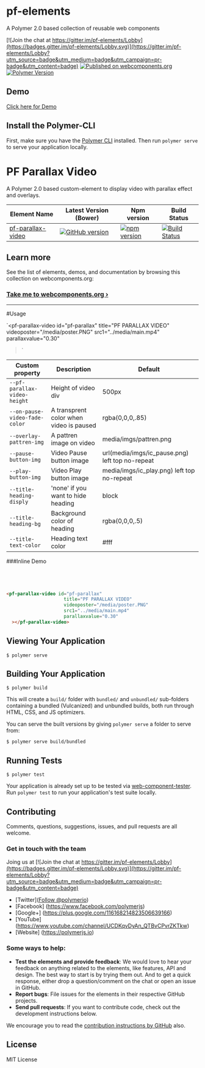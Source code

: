 
# pf-elements
A Polymer 2.0 based collection of reusable web components 

[![Join the chat at https://gitter.im/pf-elements/Lobby](https://badges.gitter.im/pf-elements/Lobby.svg)](https://gitter.im/pf-elements/Lobby?utm_source=badge&utm_medium=badge&utm_campaign=pr-badge&utm_content=badge)
[![Published on webcomponents.org](https://img.shields.io/badge/webcomponents.org-published-blue.svg)](https://www.webcomponents.org/element/PFElements/pf-calendar-events)
[![Polymer Version](https://img.shields.io/badge/polymer-v2-blue.svg)](https://www.polymer-project.org)

## Demo
[Click here for Demo](https://pfelements.github.io/pf-parallax-video)


## Install the Polymer-CLI

First, make sure you have the [Polymer CLI](https://www.npmjs.com/package/polymer-cli) installed. Then run `polymer serve` to serve your application locally.

# PF Parallax Video

A Polymer 2.0 based custom-element to display video with parallax effect and overlays.

| Element Name | Latest Version (Bower) | Npm version  | Build Status |
|--------------|------------------------|--------------|--------------|
| [pf-parallax-video](https://github.com/PFElements/pf-parallax-video) | [![GitHub version](https://badge.fury.io/gh/PFElements%2Fpf-parallax-video.svg)](https://badge.fury.io/gh/PFElements%2Fpf-parallax-video) | [![npm version](https://badge.fury.io/js/pf-parallax-video.svg)](https://www.npmjs.com/package/pf-parallax-video) |[![Build Status](https://travis-ci.org/PFElements/pf-parallax-video.svg?branch=master)](https://travis-ci.org/PFElements/pf-parallax-video) | 

## Learn more

See the list of elements, demos, and documentation by browsing this collection on webcomponents.org:

### [Take me to webcomponents.org ›](https://www.webcomponents.org/element/PFElements/pf-parallax-video)

---
#Usage

`<pf-parallax-video id="pf-parallax"
                     title="PF PARALLAX VIDEO"
                     videoposter="/media/poster.PNG"
                     src1="../media/main.mp4"
                     parallaxvalue="0.30"
  ></pf-parallax-video>` 


Custom property                         | Description                               | Default
----------------------------------------|-------------------------------------------|------------------------
`--pf-parallax-video-height`            |  Height of video div                      | 500px
`--on-pause-video-fade-color`           |  A transprent color when video is paused  | rgba(0,0,0,.85)
`--overlay-pattren-img`                 |  A pattren image on video                 | media/imgs/pattren.png
`--pause-button-img`                    |  Video Pause button image                 | url(media/imgs/ic_pause.png) left top no-repeat
`--play-button-img`                     |  Video Play button image                  | media/imgs/ic_play.png) left top no-repeat
`--title-heading-disply`                |  'none' if you want to hide heading       | block
`--title-heading-bg`                    |  Background color of heading              | rgba(0,0,0,.5)
`--title-text-color`                    |  Heading text color                       | #fff

###Inline Demo
<!---
```
<custom-element-demo>
  <template>
    <script src="../webcomponentsjs/webcomponents-lite.js"></script>
    <link rel="import" href="pf-parallax-video">
    <next-code-block></next-code-block>
  </template>
</custom-element-demo>
```
-->
```html




<pf-parallax-video id="pf-parallax"
                     title="PF PARALLAX VIDEO"
                     videoposter="/media/poster.PNG"
                     src1="../media/main.mp4"
                     parallaxvalue="0.30"
  ></pf-parallax-video>
```
## Viewing Your Application

```
$ polymer serve
```

## Building Your Application

```
$ polymer build
```

This will create a `build/` folder with `bundled/` and `unbundled/` sub-folders
containing a bundled (Vulcanized) and unbundled builds, both run through HTML,
CSS, and JS optimizers.

You can serve the built versions by giving `polymer serve` a folder to serve
from:

```
$ polymer serve build/bundled
```

## Running Tests

```
$ polymer test
```

Your application is already set up to be tested via [web-component-tester](https://github.com/Polymer/web-component-tester). Run `polymer test` to run your application's test suite locally.

## Contributing

Comments, questions, suggestions, issues, and pull requests are all welcome.

### Get in touch with the team

Joing us at [![Join the chat at https://gitter.im/pf-elements/Lobby](https://badges.gitter.im/pf-elements/Lobby.svg)](https://gitter.im/pf-elements/Lobby?utm_source=badge&utm_medium=badge&utm_campaign=pr-badge&utm_content=badge)

- [Twitter](<a href="https://twitter.com/polymerio" class="twitter-follow-button" data-show-count="false">Follow @polymerio</a>)
- [Facebook] (https://www.facebook.com/polymerjs)
- [Google+] (https://plus.google.com/116168214823506639166) 
- [YouTube] (https://www.youtube.com/channel/UCDKqvDyAn_QTBvCPvrZKTkw) 
- [Website] (https://polymerjs.io)

### Some ways to help:

- **Test the elements and provide feedback**: We would love to hear your feedback on anything related to the elements, like features, API and design. The best way to start is by trying them out. And to get a quick response, either drop a question/comment on the chat or open an issue in GitHub.
- **Report bugs**: File issues for the elements in their respective GitHub projects.
- **Send pull requests**: If you want to contribute code, check out the development instructions below.

We encourage you to read the [contribution instructions by GitHub](https://guides.github.com/activities/contributing-to-open-source/#contributing) also.

## License

MIT License

